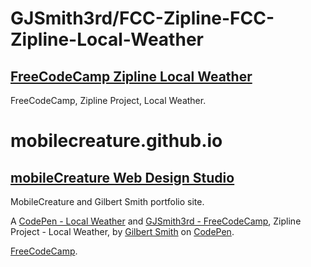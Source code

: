 # GJSmith3rd/FCC-Zipline-FCC-Zipline-Local-Weather
[FreeCodeCamp Zipline Local Weather](https://github.com/GJSmith3rd/FCC-Zipline-Local-Weather)
--------------------------------
FreeCodeCamp, Zipline Project, Local Weather.

# mobilecreature.github.io
[mobileCreature Web Design Studio](http://mobilecreature.github.io/)
--------------------------------
MobileCreature and Gilbert Smith portfolio site.

A [CodePen - Local Weather](http://codepen.io/GJSmith3rd/full/yeWVmG) and [GJSmith3rd - FreeCodeCamp](http://freecodecamp.com/gjsmith3rd), Zipline Project - Local Weather, by [Gilbert Smith](http://codepen.io/GJSmith3rd) on [CodePen](http://codepen.io/).

[FreeCodeCamp](http://freecodecamp.com).
